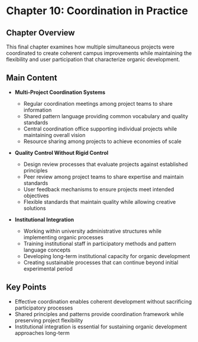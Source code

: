 # Chapter 10: Coordination in Practice

## Chapter Overview
This final chapter examines how multiple simultaneous projects were coordinated to create coherent campus improvements while maintaining the flexibility and user participation that characterize organic development.

## Main Content
- **Multi-Project Coordination Systems**
  - Regular coordination meetings among project teams to share information
  - Shared pattern language providing common vocabulary and quality standards
  - Central coordination office supporting individual projects while maintaining overall vision
  - Resource sharing among projects to achieve economies of scale

- **Quality Control Without Rigid Control**
  - Design review processes that evaluate projects against established principles
  - Peer review among project teams to share expertise and maintain standards
  - User feedback mechanisms to ensure projects meet intended objectives
  - Flexible standards that maintain quality while allowing creative solutions

- **Institutional Integration**
  - Working within university administrative structures while implementing organic processes
  - Training institutional staff in participatory methods and pattern language concepts
  - Developing long-term institutional capacity for organic development
  - Creating sustainable processes that can continue beyond initial experimental period

## Key Points
- Effective coordination enables coherent development without sacrificing participatory processes
- Shared principles and patterns provide coordination framework while preserving project flexibility
- Institutional integration is essential for sustaining organic development approaches long-term